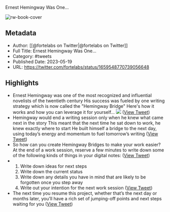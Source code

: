 Ernest Hemingway Was One...

![rw-book-cover](https://pbs.twimg.com/profile_images/1527701676521672707/YXvJP3ac.jpg)

## Metadata
- Author: [[@fortelabs on Twitter|@fortelabs on Twitter]]
- Full Title: Ernest Hemingway Was One...
- Category: #tweets
- Published Date: 2023-05-19
- URL: https://twitter.com/fortelabs/status/1659548770739056648

## Highlights
- Ernest Hemingway was one of the most recognized and influential novelists of the twentieth century
  His success was fueled by one writing strategy which is now called the "Hemingway Bridge" 
  Here's how it works and how you can leverage it for yourself... 
  ![](https://pbs.twimg.com/media/Fwfmz79XwAAiBU_.png) ([View Tweet](https://twitter.com/fortelabs/status/1659548770739056648))
- Hemingway would end a writing session only when he knew what came next in the story
  This meant that the next time he sat down to work, he knew exactly where to start
  He built himself a bridge to the next day, using today’s energy and momentum to fuel tomorrow’s writing ([View Tweet](https://twitter.com/fortelabs/status/1659548774727917568))
- So how can you create Hemingway Bridges to make your work easier?
  At the end of a work session, reserve a few minutes to write down some of the following kinds of things in your digital notes: ([View Tweet](https://twitter.com/fortelabs/status/1659548777106100225))
- 1. Write down ideas for next steps
  2. Write down the current status
  3. Write down any details you have in mind that are likely to be forgotten once you step away
  4. Write out your intention for the next work session ([View Tweet](https://twitter.com/fortelabs/status/1659548779140329472))
- The next time you resume this project, whether that’s the next day or months later, you’ll have a rich set of jumping-off points and next steps waiting for you ([View Tweet](https://twitter.com/fortelabs/status/1659548781187153920))
